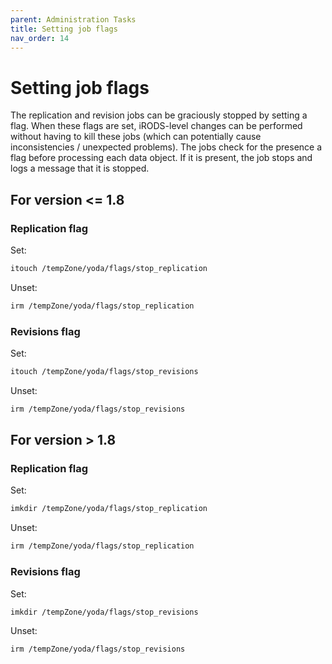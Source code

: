 ```yaml
---
parent: Administration Tasks
title: Setting job flags
nav_order: 14
---
```

# Setting job flags
The replication and revision jobs can be graciously stopped by setting a flag.
When these flags are set, iRODS-level changes can be performed without having to kill these jobs (which can potentially cause inconsistencies / unexpected problems).
The jobs check for the presence a flag before processing each data object.
If it is present, the job stops and logs a message that it is stopped.

## For version <= 1.8

### Replication flag
Set:
```bash
itouch /tempZone/yoda/flags/stop_replication
```

Unset:
```bash
irm /tempZone/yoda/flags/stop_replication
```

### Revisions flag
Set:
```bash
itouch /tempZone/yoda/flags/stop_revisions
```

Unset:
```bash
irm /tempZone/yoda/flags/stop_revisions
```

## For version > 1.8

### Replication flag

Set:
```bash
imkdir /tempZone/yoda/flags/stop_replication
```

Unset:
```bash
irm /tempZone/yoda/flags/stop_replication
```

### Revisions flag
Set:
```bash
imkdir /tempZone/yoda/flags/stop_revisions
```

Unset:
```bash
irm /tempZone/yoda/flags/stop_revisions
```